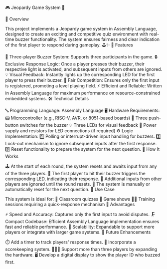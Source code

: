 🎮 Jeopardy Game System 🎉

🚀 Overview

This project implements a Jeopardy game system in Assembly Language, designed to create an exciting and competitive quiz environment with real-time buzzer functionality. The system ensures fairness and clear indication of the first player to respond during gameplay. 🕹️✨
🌟 Features

👥 Three-player Buzzer System: Supports three participants in the game.
🔒 Exclusive Response Logic: Once a player presses their buzzer, their respective light is activated, and subsequent inputs from others are ignored.
💡 Visual Feedback: Instantly lights up the corresponding LED for the first player to press their buzzer.
🤝 Fair Competition: Ensures only the first input is registered, promoting a level playing field.
⚡ Efficient and Reliable: Written in Assembly Language for maximum performance on resource-constrained embedded systems.
🛠️ Technical Details

🔤 Programming Language: Assembly Language
🖥️ Hardware Requirements:
📟 Microcontroller (e.g., RISC-V, AVR, or 8051-based boards)
🔘 Three push-button switches for the buzzer
💡 Three LEDs for visual feedback
🔌 Power supply and resistors for LED connections (if required)
⚙️ Logic Implementation:
1️⃣ Polling or interrupt-driven input handling for buzzers.
2️⃣ Lock-out mechanism to ignore subsequent inputs after the first response.
3️⃣ Reset functionality to prepare the system for the next question.
🎯 How It Works

🕹️ At the start of each round, the system resets and awaits input from any of the three players.
🎇 The first player to hit their buzzer triggers the corresponding LED, indicating their response.
🛑 Additional inputs from other players are ignored until the round resets.
🔄 The system is manually or automatically reset for the next question.
🎲 Use Case

This system is ideal for:
🏫 Classroom quizzes
🎥 Game shows
🏋️‍♂️ Training sessions requiring a quick-response mechanism
🎁 Advantages

⚡ Speed and Accuracy: Captures only the first input to avoid disputes.
🗜️ Compact Codebase: Efficient Assembly Language implementation ensures fast and reliable performance.
🔧 Scalability: Expandable to support more players or integrate with larger game systems.
🔮 Future Enhancements

⏱️ Add a timer to track players' response times.
🧮 Incorporate a scorekeeping system.
🧑‍🤝‍🧑 Support more than three players by expanding the hardware.
🖥️ Develop a digital display to show the player ID who buzzed first.
